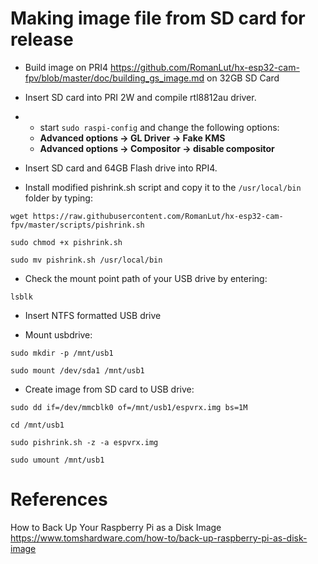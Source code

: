 
# Making image file from SD card for release
- Build image on PRI4 https://github.com/RomanLut/hx-esp32-cam-fpv/blob/master/doc/building_gs_image.md on 32GB SD Card
 
- Insert SD card into PRI 2W and compile rtl8812au driver.

- * start ```sudo raspi-config``` and change the following options:
  * **Advanced options -> GL Driver -> Fake KMS**
  * **Advanced options -> Compositor -> disable compositor**

- Insert SD card and 64GB  Flash drive into RPI4.

- Install modified pishrink.sh script and copy it to the ```/usr/local/bin``` folder by typing: 

```wget https://raw.githubusercontent.com/RomanLut/hx-esp32-cam-fpv/master/scripts/pishrink.sh```

```sudo chmod +x pishrink.sh```

```sudo mv pishrink.sh /usr/local/bin```

- Check the mount point path of your USB drive by entering:

```lsblk```

- Insert NTFS formatted USB drive

- Mount usbdrive:

```sudo mkdir -p /mnt/usb1```

```sudo mount /dev/sda1 /mnt/usb1```

- Create image from SD card to USB drive:

```sudo dd if=/dev/mmcblk0 of=/mnt/usb1/espvrx.img bs=1M```

```cd /mnt/usb1```

```sudo pishrink.sh -z -a espvrx.img```

```sudo umount /mnt/usb1```

# References

How to Back Up Your Raspberry Pi as a Disk Image https://www.tomshardware.com/how-to/back-up-raspberry-pi-as-disk-image
